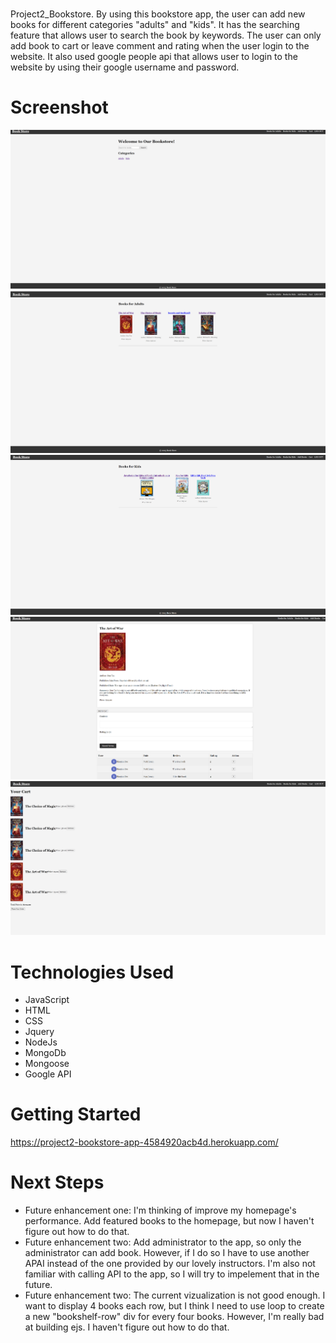 # <Project title>
Project2_Bookstore. By using this bookstore app, the user can add new books for different categories "adults" and "kids". It has the searching feature that allows user to search the book by keywords. The user can only add book to cart or leave comment and rating when the user login to the website. It also used google people api that allows user to login to the website by using their google username and password. 

# Screenshot

<img src="public/images/img/homepage.png">
<img src="public/images/img/adults.png">
<img src="public/images/img/kids.png">
<img src="public/images/img/details.png">
<img src="public/images/img/cart.png">

# Technologies Used

- JavaScript
- HTML
- CSS
- Jquery
- NodeJs
- MongoDb
- Mongoose
- Google API

# Getting Started

https://project2-bookstore-app-4584920acb4d.herokuapp.com/

# Next Steps

- Future enhancement one: I'm thinking of improve my homepage's performance. Add featured books to the homepage, but now I haven't figure out how to do that.
- Future enhancement two: Add administrator to the app, so only the administrator can add book. However, if I do so I have to use another APAI instead of the one provided by our lovely instructors. I'm also not familiar with calling API to the app, so I will try to impelement that in the future.
- Future enhancement two: The current vizualization is not good enough. I want to display 4 books each row, but I think I need to use loop to create a new "bookshelf-row" div for every four books. However, I'm really bad at building ejs. I haven't figure out how to do that.  